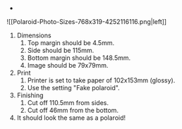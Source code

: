 
- 
![[Polaroid-Photo-Sizes-768x319-4252116116.png|left]]

1. Dimensions
	1. Top margin should be 4.5mm.
	2. Side should be 115mm.
	3. Bottom margin should be 148.5mm.
	4. Image should be 79x79mm.
2. Print
	1. Printer is set to take paper of 102x153mm (glossy).
	2. Use the setting "Fake polaroid".
3. Finishing
	1. Cut off 110.5mm from sides.
	2. Cut off 46mm from the bottom.
4. It should look the same as a polaroid!